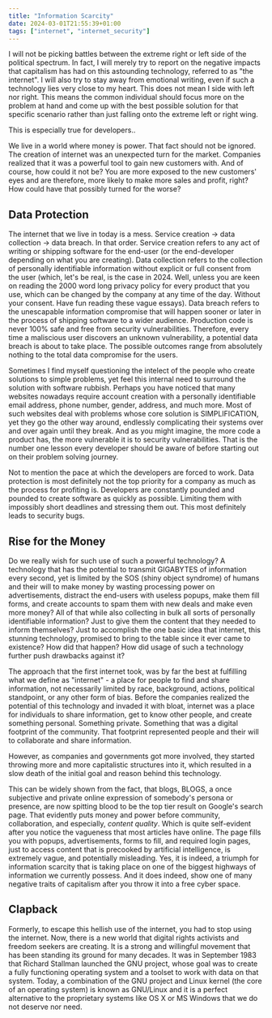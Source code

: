 ```yaml
---
title: "Information Scarcity"
date: 2024-03-01T21:55:39+01:00
tags: ["internet", "internet_security"]
---
```


I will not be picking battles between the extreme right or left side of the
political spectrum. In fact, I will merely try to report on the negative
impacts that capitalism has had on this astounding technology, referred to as
"the internet". I will also try to stay away from emotional writing, even if
such a technology lies very close to my heart. This does not mean I side with
left nor right. This means the common individual should focus more on the
problem at hand and come up with the best possible solution for that specific
scenario rather than just falling onto the extreme left or right wing.

This is especially true for developers.. 

We live in a world where money is power. That fact should not be ignored. The
creation of internet was an unexpected turn for the market. Companies realized
that it was a powerful tool to gain new customers with. And of course, how
could it not be? You are more exposed to the new customers' eyes and are
therefore, more likely to make more sales and profit, right? How could have
that possibly turned for the worse?

## Data Protection

The internet that we live in today is a mess. Service creation -> data
collection -> data breach. In that order. Service creation refers to any act of
writing or shipping software for the end-user (or the end-developer depending
on what you are creating). Data collection refers to the collection of
personally identifiable information without explicit or full consent from the
user (which, let's be real, is the case in 2024. Well, unless you are keen on
reading the 2000 word long privacy policy for every product that you use, which
can be changed by the company at any time of the day. Without your consent.
Have fun reading these vague essays). Data breach refers to the unescapable
information compromise that will happen sooner or later in the process of
shipping software to a wider audience. Production code is never 100% safe and
free from security vulnerabilities. Therefore, every time a maliscious user
discovers an unknown vulnerability, a potential data breach is about to take
place. The possible outcomes range from absolutely nothing to the total data
compromise for the users.

Sometimes I find myself questioning the intelect of the people who create
solutions to simple problems, yet feel this internal need to surround the
solution with software rubbish. Perhaps you have noticed that many websites
nowadays require account creation with a personally identifiable email address,
phone number, gender, address, and much more. Most of such websites deal with
problems whose core solution is SIMPLIFICATION, yet they go the other way
around, endlessly complicating their systems over and over again until they
break. And as you might imagine, the more code a product has, the more
vulnerable it is to security vulnerabilities. That is the number one lesson
every developer should be aware of before starting out on their problem solving
journey.

Not to mention the pace at which the developers are forced to work. Data
protection is most definitely not the top priority for a company as much as the
process for profiting is. Developers are constantly pounded and pounded to
create software as quickly as possible. Limiting them with impossibly short
deadlines and stressing them out. This most definitely leads to security bugs.

## Rise for the Money

Do we really wish for such use of such a powerful technology? A technology that
has the potential to transmit GIGABYTES of information every second, yet is
limited by the SOS (shiny object syndrome) of humans and their will to make
money by wasting processing power on advertisements, distract the end-users
with useless popups, make them fill forms, and create accounts to spam them
with new deals and make even more money? All of that while also collecting in
bulk all sorts of personally identifiable information? Just to give them the
content that they needed to inform themselves? Just to accomplish the one basic
idea that internet, this stunning technology, promised to bring to the table
since it ever came to existence? How did that happen? How did usage of such a
technology further push drawbacks against it?

The approach that the first internet took, was by far the best at fulfilling
what we define as "internet" - a place for people to find and share
information, not necessarily limited by race, background, actions, political
standpoint, or any other form of bias. Before the companies realized the
potential of this technology and invaded it with bloat, internet was a place
for individuals to share information, get to know other people, and create
something personal. Something private. Something that was a digital footprint
of the community. That footprint represented people and their will to
collaborate and share information.

However, as companies and governments got more involved, they started throwing
more and more capitalistic structures into it, which resulted in a slow death
of the initial goal and reason behind this technology. 

This can be widely shown from the fact, that blogs, BLOGS, a once subjective
and private online expression of somebody's persona or presence, are now
spitting blood to be the top tier result on Google's search page. That
evidently puts money and power before community, collaboration, and especially,
*content quality*. Which is quite self-evident after you notice the vagueness
that most articles have online. The page fills you with popups, advertisements,
forms to fill, and required login pages, just to access content that is
precooked by artificial intelligence, is extremely vague, and potentially
misleading. Yes, it is indeed, a triumph for information scarcity that is
taking place on one of the biggest highways of information we currently
possess. And it does indeed, show one of many negative traits of capitalism
after you throw it into a free cyber space. 

## Clapback

Formerly, to escape this hellish use of the internet, you had to stop using the
internet. Now, there is a new world that digital rights activists and freedom
seekers are creating. It is a strong and willingful movement that has been
standing its ground for many decades. It was in September 1983 that Richard
Stallman launched the GNU project, whose goal was to create a fully functioning
operating system and a toolset to work with data on that system. Today, a
combination of the GNU project and Linux kernel (the core of an operating
system) is known as GNU/Linux and it is a perfect alternative to the
proprietary systems like OS X or MS Windows that we do not deserve nor need.
